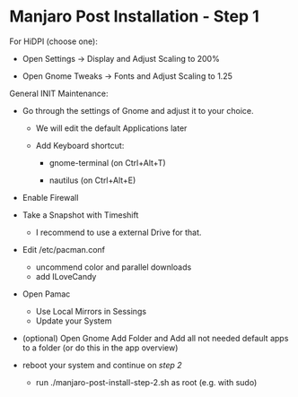 # Manjaro Post Installation - Step 1

For HiDPI (choose one):

* Open Settings -> Display and Adjust Scaling to 200%

* Open Gnome Tweaks -> Fonts and Adjust Scaling to 1.25



General INIT Maintenance:

* Go through the settings of Gnome and adjust it to your choice.
  
  * We will edit the default Applications later
  
  * Add Keyboard shortcut: 
    
    * gnome-terminal (on Ctrl+Alt+T)
    
    * nautilus (on Ctrl+Alt+E)

* Enable Firewall

* Take a Snapshot with Timeshift
  
  * I recommend to use a external Drive for that.

* Edit /etc/pacman.conf

  * uncommend color and parallel downloads
  * add ILoveCandy

* Open Pamac

  * Use Local Mirrors in Sessings
  * Update your System

* (optional) Open Gnome Add Folder and Add all not needed default apps to a folder (or do this in the app overview)

* reboot your system and continue on *step 2*

  * run ./manjaro-post-install-step-2.sh as root (e.g. with sudo)
  
 


